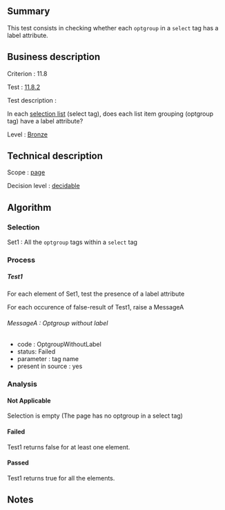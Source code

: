 ## Summary

This test consists in checking whether each `optgroup` in a `select`
tag has a label attribute.

## Business description

Criterion : 11.8

Test : [11.8.2](http://www.accessiweb.org/index.php/accessiweb-22-english-version.html#test-11-8-2)

Test description :

In each [selection list](http://www.accessiweb.org/index.php/glossary-76.html#mListeChoix) (select tag), does each list item grouping (optgroup tag) have a label attribute?

Level : [Bronze](/en/category/rules-design/accessiweb-11/level/bronze)

## Technical description

Scope : [page](/en/category/rules-design/accessiweb-11/scope/page)

Decision level :
[decidable](/en/category/rules-design/accessiweb-11/decision-level/decidable)

## Algorithm

### Selection

Set1 : All the `optgroup` tags within a `select` tag

### Process

##### Test1

For each element of Set1, test the presence of a label attribute

For each occurence of false-result of Test1, raise a MessageA

###### MessageA : Optgroup without label

-   code : OptgroupWithoutLabel
-   status: Failed
-   parameter : tag name
-   present in source : yes

### Analysis

#### Not Applicable

Selection is empty (The page has no optgroup in a select tag)

#### Failed

Test1 returns false for at least one element.

#### Passed

Test1 returns true for all the elements.

## Notes